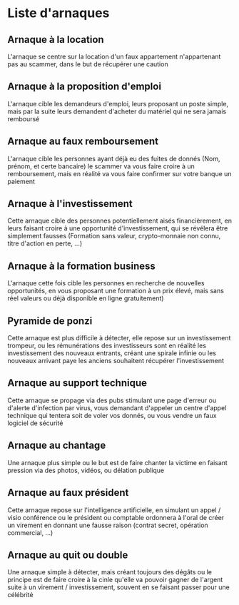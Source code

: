 # Liste d'arnaques

## Arnaque à la location
L'arnaque se centre sur la location d'un faux appartement n'appartenant pas au scammer, dans le but de récupérer une caution

## Arnaque à la proposition d'emploi
L'arnaque cible les demandeurs d'emploi, leurs proposant un poste simple, mais par la suite leurs demandent d'acheter du matériel qui ne sera jamais remboursé

## Arnaque au faux remboursement
L'arnaque cible les personnes ayant déjà eu des fuites de donnés (Nom, prénom, et certe bancaire)
le scammer va vous faire croire à un remboursement, mais en réalité va vous faire confirmer sur votre banque un paiement

## Arnaque à l'investissement
Cette arnaque cible des personnes potentiellement aisés financièrement, en leurs faisant croire à une opportunité d'investissement, qui se révélera être simplement fausses (Formation sans valeur, crypto-monnaie non connu, titre d'action en perte, ...)

## Arnaque à la formation business
L'arnaque cette fois cible les personnes en recherche de nouvelles opportunités, en vous proposant une formation à un prix élevé, mais sans réel valeurs ou déjà disponible en ligne gratuitement)

## Pyramide de ponzi
Cette arnaque est plus difficile à détecter, elle repose sur un investissement trompeur, ou les rémunérations des investisseurs sont en réalité les investissement des nouveaux entrants, créant une spirale infinie ou les nouveaux arrivant paye les anciens souhaitent récupérer l'investissement

## Arnaque au support technique
Cette arnaque se propage via des pubs stimulant une page d'erreur ou d'alerte d'infection par virus,  vous demandant d'appeler un centre d'appel technique qui tentera soit de voler vos donnés, ou vous vendre un faux logiciel de sécurité

## Arnaque au chantage
Une arnaque plus simple ou le but est de faire chanter la victime en faisant pression via des photos, vidéos, ou délation publique

## Arnaque au faux président 
Cette arnaque repose sur l'intelligence artificielle, en simulant un appel / visio conférence ou le président ou comptable ordonnera à l'oral de créer un virement en donnant une fausse raison (contrat secret, opération commercial, ...)

## Arnaque au quit ou double
Une arnaque simple à détecter,  mais créant toujours des dégâts ou le principe est de faire croire à la cinle qu'elle va pouvoir gagner de l'argent suite à un virement / investissement, souvent en se faisant passer pour une célébrité 